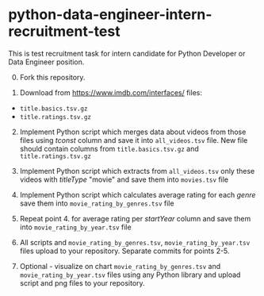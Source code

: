 # python-data-engineer-intern-recruitment-test
This is test recruitment task for intern candidate for Python Developer or Data Engineer position.

0. Fork this repository.

1. Download from https://www.imdb.com/interfaces/ files:
- `title.basics.tsv.gz`
- `title.ratings.tsv.gz`

2. Implement Python script which merges data about videos from those files using *tconst* column and save it into `all_videos.tsv` file. New file should contain columns from `title.basics.tsv.gz` and `title.ratings.tsv.gz`

3. Implement Python script which extracts from `all_videos.tsv` only these videos with *titleType* "movie" and save them into `movies.tsv` file

4. Implement Python script which calculates average rating for each *genre* save them into `movie_rating_by_genres.tsv` file

5. Repeat point 4. for average rating per *startYear* column and save them into `movie_rating_by_year.tsv` file

6. All scripts and `movie_rating_by_genres.tsv`, `movie_rating_by_year.tsv` files upload to your repository. Separate commits for points 2-5.

7. Optional - visualize on chart `movie_rating_by_genres.tsv` and `movie_rating_by_year.tsv` files using any Python library and upload script and png files to your repository.
